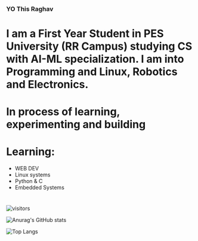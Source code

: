 ### YO This Raghav
# I am a First Year Student in PES University (RR Campus) studying CS with AI-ML specialization. I am into Programming and Linux, Robotics and Electronics. 
# In process of learning, experimenting and building
# Learning:
  - WEB DEV
  - Linux systems
  - Python & C
  - Embedded Systems
# 

![visitors](https://visitor-badge.glitch.me/badge?page_id=page.id&left_color=green&right_color=red)



![Anurag's GitHub stats](https://github-readme-stats.vercel.app/api?username=Raghav-Balaji&show_icons=true&theme=tokyonight)

![Top Langs](https://github-readme-stats.vercel.app/api/top-langs/?username=Raghav-Balaji)
